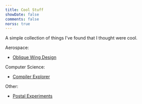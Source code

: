 ```yaml
---
title: Cool Stuff
showDate: false
comments: false
norss: true
---
```


A simple collection of things I've found that I thought were cool.

Aerospace:
- [Oblique Wing Design](https://www.youtube.com/watch?v=C_dNt4UEVZQ)

Computer Science:
- [Compiler Explorer](https://godbolt.org/)

Other:
- [Postal Experiments](https://improbable.com/airchives/paperair/volume6/v6i4/TMP-1110023375.htm)